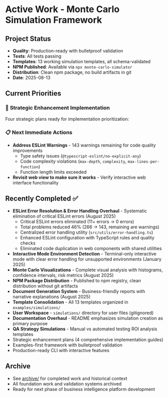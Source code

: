 # Active Work - Monte Carlo Simulation Framework

## Project Status
- **Quality**: Production-ready with bulletproof validation
- **Tests**: All tests passing
- **Templates**: 13 working simulation templates, all schema-validated
- **NPM Published**: Available via `npx monte-carlo-simulator`
- **Distribution**: Clean npm package, no build artifacts in git
- **Date**: 2025-08-13

## Current Priorities

### 🚀 **Strategic Enhancement Implementation**
Four strategic plans ready for implementation prioritization:

### 📋 **Next Immediate Actions**
- **Address ESLint Warnings** - 143 warnings remaining for code quality improvements
  - Type safety issues (`@typescript-eslint/no-explicit-any`)
  - Code complexity violations (`max-depth`, `complexity`, `max-lines-per-function`)
  - Function length limits exceeded
- **Revisit web view to make sure it works** - Verify interactive web interface functionality

## Recently Completed ✅
- **ESLint Error Resolution & Error Handling Overhaul** - Systematic elimination of critical ESLint errors (August 2025)
  - Critical ESLint errors eliminated (11+ errors → 0 errors)
  - Total problems reduced 46% (266 → 143, remaining are warnings)
  - Centralized error handling utility (`src/utils/error-handling.ts`)
  - Enhanced ESLint configuration with TypeScript rules and quality checks
  - Eliminated code duplication in web components with shared utilities
- **Interactive Mode Environment Detection** - Terminal-only interactive mode with clear error handling for unsupported environments (January 2025)
- **Monte Carlo Visualizations** - Complete visual analysis with histograms, confidence intervals, risk metrics (August 2025)
- **NPM Package Distribution** - Published to npm registry, clean distribution without git artifacts
- **Document Generation System** - Business-friendly reports with narrative explanations (August 2025)
- **Template Consolidation** - All 13 templates organized in `examples/simulations/`  
- **User Workspace** - `simulations/` directory for user files (gitignored)
- **Documentation Overhaul** - README emphasizes simulation creation as primary purpose
- **QA Strategy Simulations** - Manual vs automated testing ROI analysis templates
- Strategic enhancement plans (4 comprehensive implementation guides)
- Examples-first framework with bulletproof validation
- Production-ready CLI with interactive features

## Archive
- See [archive/](archive/) for completed work and historical context
- All foundation work and validation systems archived
- Ready for next phase of business intelligence platform development